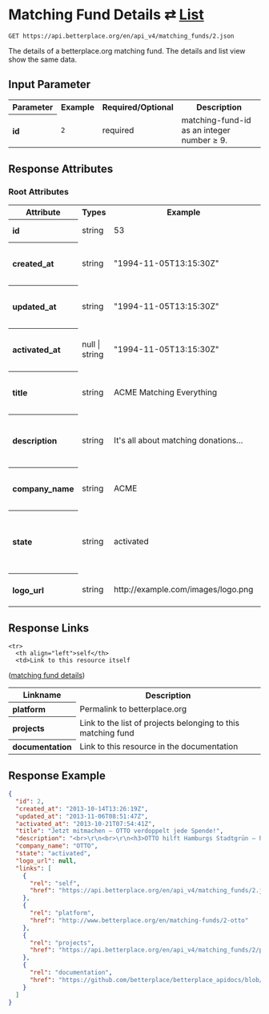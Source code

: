 
# Matching Fund Details ⇄ [List](matching_funds_list.md)

```nginx
GET https://api.betterplace.org/en/api_v4/matching_funds/2.json
```

The details of a betterplace.org matching fund.
The details and list view show the same data.


## Input Parameter

<table>
  <tr>
    <th>Parameter</th>
    <th>Example</th>
    <th>Required/Optional</th>
    <th>Description</th>
  </tr>
  <tr>
    <th align="left">id</th>
    <td><code>2</code></td>
    <td>required</td>
    <td>matching-fund-id as an integer number ≥ 9.</td>
  </tr>
</table>

## Response Attributes

### Root Attributes

  <table>
    <tr>
      <th>Attribute</th>
      <th>Types</th>
      <th>Example</th>
      <th>Description</th>
    </tr>
    <tr>
      <th align="left">id</th>
      <td>string</td>
      <td>53</td>
      <td>An integer number ≥ 1</td>
    </tr>
    <tr>
      <th align="left">created_at</th>
      <td>string</td>
      <td>"1994-11-05T13:15:30Z"</td>
      <td>DateTime (ISO8601 with Timezone)</td>
    </tr>
    <tr>
      <th align="left">updated_at</th>
      <td>string</td>
      <td>"1994-11-05T13:15:30Z"</td>
      <td>DateTime (ISO8601 with Timezone)</td>
    </tr>
    <tr>
      <th align="left">activated_at</th>
      <td>null &#124; string</td>
      <td>"1994-11-05T13:15:30Z"</td>
      <td>DateTime (ISO8601 with Timezone)</td>
    </tr>
    <tr>
      <th align="left">title</th>
      <td>string</td>
      <td>ACME Matching Everything</td>
      <td>Our matching fund's name</td>
    </tr>
    <tr>
      <th align="left">description</th>
      <td>string</td>
      <td>It's all about matching donations…</td>
      <td>The description of the matching fund</td>
    </tr>
    <tr>
      <th align="left">company_name</th>
      <td>string</td>
      <td>ACME</td>
      <td>The company that supports it</td>
    </tr>
    <tr>
      <th align="left">state</th>
      <td>string</td>
      <td>activated</td>
      <td>Current state of this matching fund: either activated or closed</td>
    </tr>
    <tr>
      <th align="left">logo_url</th>
      <td>string</td>
      <td>http://example.com/images/logo.png</td>
      <td>The URL of the logo image.</td>
    </tr>
  </table>
</table>

## Response Links

<table>
  <tr>
    <th>Linkname</th>
    <th>Description</th>
  </tr>

    <tr>
      <th align="left">self</th>
      <td>Link to this resource itself
(<a href="matching_fund_details.md">matching fund details</a>)
</td>
    </tr>
    <tr>
      <th align="left">platform</th>
      <td>Permalink to betterplace.org</td>
    </tr>
    <tr>
      <th align="left">projects</th>
      <td>Link to the list of projects belonging to this matching fund</td>
    </tr>
    <tr>
      <th align="left">documentation</th>
      <td>Link to this resource in the documentation
</td>
    </tr>
</table>

## Response Example

```json
{
  "id": 2,
  "created_at": "2013-10-14T13:26:19Z",
  "updated_at": "2013-11-06T08:51:47Z",
  "activated_at": "2013-10-21T07:54:41Z",
  "title": "Jetzt mitmachen – OTTO verdoppelt jede Spende!",
  "description": "<br>\r\n<br>\r\n<h3>OTTO hilft Hamburgs Stadtgrün – helfen Sie mit!</h3>\r\n \r\nGemeinsam mit der Loki Schmidt Stiftung und der Stadt Hamburg schließen wir Baumlücken in strukturschwachen Stadtteilen. Diese Lücken entstehen aufgrund von Krankheiten oder mangelnder Standfestigkeit der Straßenbäume.\r\n\r\n!{height:140px}https://download.betterplace.org/matching-funds/mf_2-otto_description-logos.png! \r\n\r\nSeit 2011 sind Hamburger Bürger aufgerufen, gemeinsam mit den beiden Partner-Organisationen für neue Bäume zu spenden.\r\n \r\nBereits in diesem Jahr hat OTTO das Projekt unterstützt und mit 25.000 Euro 50 Baumlücken in Gebieten geschlossen, in denen weniger gespendet wird – nämlich in Mümmelmannsberg, Nettelnburg, Steinbek, Steilshoop und Willhelmsburg!\r\n \r\nNun wollen wir noch einmal bis zu 60 weitere Bäume pflanzen – und zwar gemeinsam mit Ihnen!\r\n \r\n<h3>Das funktioniert folgendermaßen:</h3>\r\n1.         Sie spenden einen beliebig hohen Betrag auf betterplace.org.\r\n2.         OTTO verdoppelt Ihren Betrag!\r\n3.         Sobald durch Sie und OTTO 500 Euro zusammengekommen sind, legt die Stadt Hamburg die restlichen 500 Euro drauf, die für eine Pflanzung notwendig sind.\r\n4.         Ein Baum wird gepflanzt – Hamburg wird grüner!\r\n \r\nIhr Engagement zählt – und OTTO honoriert das mit dieser Verdopplungsaktion bis zu einem Maximalbetrag von 15.000 Euro! Helfen Sie jetzt hier mit!",
  "company_name": "OTTO",
  "state": "activated",
  "logo_url": null,
  "links": [
    {
      "rel": "self",
      "href": "https://api.betterplace.org/en/api_v4/matching_funds/2.json"
    },
    {
      "rel": "platform",
      "href": "http://www.betterplace.org/en/matching-funds/2-otto"
    },
    {
      "rel": "projects",
      "href": "https://api.betterplace.org/en/api_v4/matching_funds/2/projects.json"
    },
    {
      "rel": "documentation",
      "href": "https://github.com/betterplace/betterplace_apidocs/blob/master/sections/matching_fund_details.md"
    }
  ]
}
```

